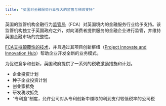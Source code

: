 ```yaml
---
title: "英国对金融服务行业强大的监管与税收支持"
---
```


英国的监管机构金融行为[监管局](https://www.fca.org.uk/about/the-fca)（FCA）对英国境内的金融服务行业给予支持。该监管机构独立于英国政府之外，对向消费者提供服务的金融企业进行监管，并维持英国金融市场的完整性。

[FCA支持颠覆性的技术](https://www.fca.org.uk/news/speeches/uk-fintech-regulating-innovation)，并且通过其项目创新枢纽（[Project Innovate and Innovation Hub](https://www.fca.org.uk/firms/project-innovate-innovation-hub)）帮助企业开发全新的业务模式。

为促进竞争和创新，英国政府提供了一系列的税收激励措施和计划。

-	企业投资计划
-	种子企业投资计划
-	创业家抵免
-	研发税收抵免
-	“专利盒”制度，允许公司对从专利创新中赚取的利润支付较低税率的公司税

